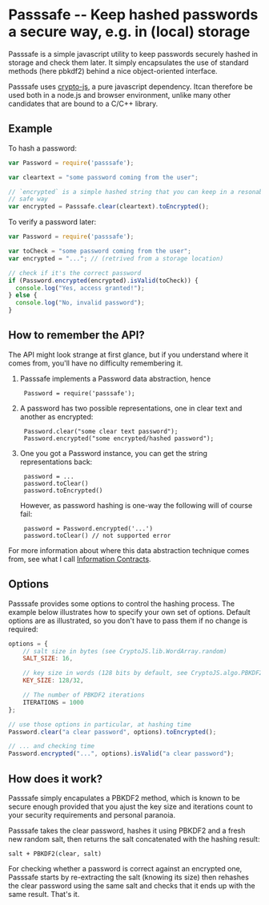 # Passsafe -- Keep hashed passwords a secure way, e.g. in (local) storage

Passsafe is a simple javascript utility to keep passwords securely hashed in storage and check them later. It simply encapsulates the use of standard methods (here pbkdf2) behind a nice object-oriented interface.

Passsafe uses [crypto-js](https://code.google.com/p/crypto-js/), a pure javascript dependency. Itcan therefore be used both in a node.js and browser environment, unlike many other candidates that are bound to a C/C++ library.

## Example

To hash a password:

```javascript
var Password = require('passsafe');

var cleartext = "some password coming from the user";

// `encrypted` is a simple hashed string that you can keep in a resonably
// safe way
var encrypted = Passsafe.clear(cleartext).toEncrypted();
```

To verify a password later:

```javascript
var Password = require('passsafe');

var toCheck = "some password coming from the user";
var encrypted = "..."; // (retrived from a storage location)

// check if it's the correct password
if (Password.encrypted(encrypted).isValid(toCheck)) {
  console.log("Yes, access granted!");
} else {
  console.log("No, invalid password");
}
```

## How to remember the API?

The API might look strange at first glance, but if you understand where it comes from, you'll have no difficulty remembering it.

1. Passsafe implements a Password data abstraction, hence

		Password = require('passsafe');

2. A password has two possible representations, one in clear text and another as encrypted:

		Password.clear("some clear text password");
		Password.encrypted("some encrypted/hashed password");

3. One you got a Password instance, you can get the string representations back:

		password = ...
		password.toClear()
		password.toEncrypted()

   However, as password hashing is one-way the following will of course fail:

        password = Password.encrypted('...')
        password.toClear() // not supported error

For more information about where this data abstraction technique comes from, see what I call [Information Contracts](http://www.finitio.io/reference/latest/information-contracts).

## Options

Passsafe provides some options to control the hashing process. The example below illustrates how to specify your own set of options. Default options are as illustrated, so you don't have to pass them if no change is required:

```javascript
options = {
	// salt size in bytes (see CryptoJS.lib.WordArray.random)
	SALT_SIZE: 16,

	// key size in words (128 bits by default, see CryptoJS.algo.PBKDF2)
	KEY_SIZE: 128/32,

	// The number of PBKDF2 iterations
	ITERATIONS = 1000
};

// use those options in particular, at hashing time
Password.clear("a clear password", options).toEncrypted();

// ... and checking time
Password.encrypted("...", options).isValid("a clear password");
```

## How does it work?

Passsafe simply encapulates a PBKDF2 method, which is known to be secure enough provided that you ajust the key size and iterations count to your security requirements and personal paranoia.

Passsafe takes the clear password, hashes it using PBKDF2 and a fresh new random salt, then returns the salt concatenated with the hashing result:

```
salt + PBKDF2(clear, salt)
```

For checking whether a password is correct against an encrypted one, Passsafe starts by re-extracting the salt (knowing its size) then rehashes the clear password using the same salt and checks that it ends up with the same result. That's it.
